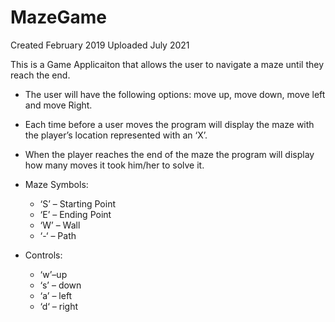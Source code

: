 # MazeGame

Created February 2019
Uploaded July 2021 

This is a Game Applicaiton that allows the user to navigate a maze until they reach the end. 

- The user will have the following options: move up, move down, move left and move Right.
- Each time before a user moves the program will display the maze with the player’s location represented with an ‘X’. 
- When the player reaches the end of the maze the program will display how many moves it took him/her to solve it.

- Maze Symbols:
  - ‘S’ – Starting Point
  - ‘E’ – Ending Point
  - ‘W’ – Wall  
  - ‘-‘ – Path
- Controls:
  - ‘w’–up
  - ‘s’ – down
  - ‘a’ – left
  - ‘d‘ – right


